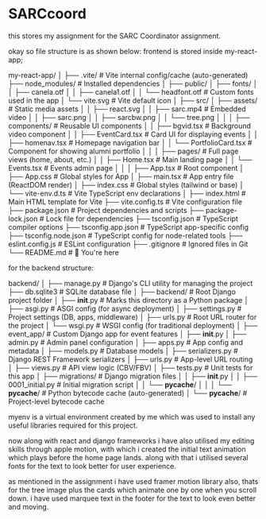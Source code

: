 # SARCcoord

this stores my assignment for the SARC Coordinator assignment.

okay so file structure is as shown below:
frontend is stored inside my-react-app;

my-react-app/
│
├── .vite/ # Vite internal config/cache (auto-generated)
├── node_modules/ # Installed dependencies
│
├── public/
│ ├── fonts/
│ │ ├── canela.otf
│ │ ├── canela1.otf
│ │ └── headfont.otf # Custom fonts used in the app
│ └── vite.svg # Vite default icon
│
├── src/
│ ├── assets/ # Static media assets
│ │ ├── react.svg
│ │ ├── sarc.mp4 # Embedded video
│ │ ├── sarc.png
│ │ ├── sarcbw.png
│ │ └── tree.png
│ │
│ ├── components/ # Reusable UI components
│ │ ├── bgvid.tsx # Background video component
│ │ ├── EventCard.tsx # Card UI for displaying events
│ │ ├── homenav.tsx # Homepage navigation bar
│ │ └── PortfolioCard.tsx # Component for showing alumni portfolio
│ │
│ ├── pages/ # Full page views (home, about, etc.)
│ │ ├── Home.tsx # Main landing page
│ │ └── Events.tsx # Events admin page
│ │
│ ├── App.tsx # Root component
│ ├── App.css # Global styles for App
│ ├── main.tsx # App entry file (ReactDOM render)
│ ├── index.css # Global styles (tailwind or base)
│ └── vite-env.d.ts # Vite TypeScript env declarations
│
├── index.html # Main HTML template for Vite
├── vite.config.ts # Vite configuration file
├── package.json # Project dependencies and scripts
├── package-lock.json # Lock file for dependencies
├── tsconfig.json # TypeScript compiler options
├── tsconfig.app.json # TypeScript app-specific config
├── tsconfig.node.json # TypeScript config for node-related tools
├── eslint.config.js # ESLint configuration
├── .gitignore # Ignored files in Git
└── README.md # 📄 You're here

for the backend structure:

backend/
│
├── manage.py # Django's CLI utility for managing the project
├── db.sqlite3 # SQLite database file
│
├── backend/ # Root Django project folder
│ ├── **init**.py # Marks this directory as a Python package
│ ├── asgi.py # ASGI config (for async deployment)
│ ├── settings.py # Project settings (DB, apps, middleware)
│ ├── urls.py # Root URL router for the project
│ └── wsgi.py # WSGI config (for traditional deployment)
│
├── event_app/ # Custom Django app for event features
│ ├── **init**.py
│ ├── admin.py # Admin panel configuration
│ ├── apps.py # App config and metadata
│ ├── models.py # Database models
│ ├── serializers.py # Django REST Framework serializers
│ ├── urls.py # App-level URL routing
│ ├── views.py # API view logic (CBV/FBV)
│ ├── tests.py # Unit tests for this app
│ ├── migrations/ # Django migration files
│ │ ├── **init**.py
│ │ ├── 0001_initial.py # Initial migration script
│ │ └── **pycache**/
│ │
│ └── **pycache**/ # Python bytecode cache (auto-generated)
│
└── **pycache**/ # Project-level bytecode cache

myenv is a virtual environment created by me which was used to install any useful libraries required for this project.

now along with react and django frameworks i have also utilised my editing skills through
apple motion, with which i created the initial text animation which plays before the home page lands.
along with that i utilised several fonts for the text to look better for user experience.

as mentioned in the assignment i have used framer motion library also, thats for the tree image plus
the cards which animate one by one when you scroll down. i have used marquee text in the footer for the
text to look even better and moving.
